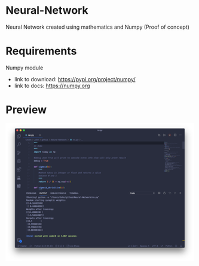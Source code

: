 # Neural-Network
Neural Network created using mathematics and Numpy (Proof of concept)

# Requirements
Numpy module
* link to download: https://pypi.org/project/numpy/
* link to docs: https://numpy.org

# Preview
![screenshot](nn.png)
